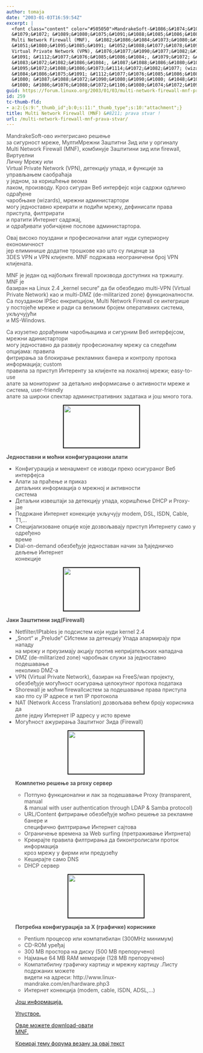 ```yaml
---
author: tomaja
date: "2003-01-03T16:59:54Z"
excerpt: |
  <font class="content" color="#505050">MandrakeSoft-&#1086;&#1074;&#1086; &#1080;&#1085;&#1090;&#1077;&#1075;&#1088;&#1080;&#1089;&#1072;&#1085;&#1086; &#1088;&#1077;&#1096;&#1077;&#1114;&#1077;
  &#1079;&#1072; &#1089;&#1080;&#1075;&#1091;&#1088;&#1085;&#1086;&#1089;&#1090; &#1084;&#1088;&#1077;&#1078;&#1077;, &#1052;&#1091;&#1083;&#1090;&#1080;&#1052;&#1088;&#1077;&#1078;&#1085;&#1080; &#1047;&#1072;&#1096;&#1090;&#1080;&#1090;&#1085;&#1080; &#1047;&#1080;&#1076; &#1080;&#1083;&#1080; &#1091; &#1086;&#1088;&#1075;&#1080;&#1085;&#1072;&#1083;&#1091; <br>
  Multi Network Firewall (MNF),  &#1082;&#1086;&#1084;&#1073;&#1080;&#1085;&#1091;&#1112;&#1077; &#1047;&#1072;&#1096;&#1090;&#1080;&#1090;&#1080;&#1085;&#1080; &#1079;&#1080;&#1076; &#1080;&#1083;&#1080; firewall, &#1042;&#1080;&#1088;&#1090;&#1091;&#1077;&#1083;&#1085;&#1080;
  &#1051;&#1080;&#1095;&#1085;&#1091; &#1052;&#1088;&#1077;&#1078;&#1091; &#1080;&#1083;&#1080; <br>
  Virtual Private Network (VPN), &#1076;&#1077;&#1090;&#1077;&#1082;&#1094;&#1080;&#1112;&#1091; &#1091;&#1087;&#1072;&#1076;&#1072;, &#1080; &#1092;&#1091;&#1085;&#1082;&#1094;&#1080;&#1112;&#1077; &#1079;&#1072; &#1091;&#1087;&#1088;&#1072;&#1074;&#1113;&#1072;&#1114;&#1077;&#1084; &#1089;&#1072;&#1086;&#1073;&#1088;&#1072;&#1115;&#1072;&#1112;&#1072;
  &#1091; &#1112;&#1077;&#1076;&#1085;&#1086;&#1084;, &#1079;&#1072; &#1082;&#1086;&#1088;&#1080;&#1096;&#1115;&#1077;&#1114;&#1077; &#1074;&#1077;&#1086;&#1084;&#1072;
  &#1083;&#1072;&#1082;&#1086;&#1084;, &#1087;&#1088;&#1086;&#1080;&#1079;&#1074;&#1086;&#1076;&#1091;. &#1050;&#1088;&#1086;&#1079; &#1089;&#1080;&#1075;&#1091;&#1088;&#1072;&#1085; &#1042;&#1077;&#1073; &#1080;&#1085;&#1090;&#1077;&#1088;&#1092;&#1077;&#1112;&#1089; &#1082;&#1086;&#1112;&#1080; &#1089;&#1072;&#1076;&#1088;&#1078;&#1080; &#1086;&#1076;&#1083;&#1080;&#1095;&#1085;&#1086; &#1086;&#1076;&#1088;&#1072;&#1106;&#1077;&#1085;&#1077;
  &#1095;&#1072;&#1088;&#1086;&#1073;&#1114;&#1072;&#1082;&#1077; (wizards), &#1084;&#1088;&#1077;&#1078;&#1085;&#1080; &#1072;&#1076;&#1084;&#1080;&#1085;&#1080;&#1089;&#1090;&#1072;&#1088;&#1090;&#1086;&#1088;&#1080;
  &#1084;&#1086;&#1075;&#1091; &#1112;&#1077;&#1076;&#1085;&#1086;&#1089;&#1090;&#1072;&#1074;&#1085;&#1086; &#1082;&#1088;&#1077;&#1080;&#1088;&#1072;&#1090;&#1080; &#1080; &#1087;&#1086;&#1076;&#1080;&#1115;&#1080; &#1084;&#1088;&#1077;&#1078;&#1091;, &#1076;&#1077;&#1092;&#1080;&#1085;&#1080;&#1089;&#1072;&#1090;&#1080; &#1087;&#1088;&#1072;&#1074;&#1072; &#1087;&#1088;&#1080;&#1089;&#1090;&#1091;&#1087;&#1072;, &#1092;&#1080;&#1083;&#1090;&#1088;&#1080;&#1088;&#1072;&#1090;&#1080;
  &#1080; &#1087;&#1088;&#1072;&#1090;&#1080;&#1090;&#1080; &#1048;&#1085;&#1090;&#1077;&#1088;&#1085;&#1077;&#1090; &#1089;&#1072;&#1076;&#1088;&#1078;&#1072;&#1112;, <br>
  &#1080; &#1086;&#1076;&#1088;&#1072;&#1106;&#1080;&#1074;&#1072;&#1090;&#1080; &#1091;&#1086;&#1073;&#1080;&#1095;&#1072;&#1112;&#1077;&#1085;&#1077; &#1087;&#1086;&#1089;&#1083;&#1086;&#1074;&#1077; &#1072;&#1076;&#1084;&#1080;&#1085;&#1080;&#1089;&#1090;&#1072;&#1088;&#1090;&#1086;&#1088;&#1072;.
guid: https://forum.linuxo.org/2003/01/03/multi-network-firewall-mnf-prava-stvar/
id: 259
tc-thumb-fld:
- a:2:{s:9:"_thumb_id";b:0;s:11:"_thumb_type";s:10:"attachment";}
title: Multi Network Firewall (MNF) &#8211; prava stvar !
url: /multi-network-firewall-mnf-prava-stvar/
---
```

<font class="content" color="#505050">MandrakeSoft-&#1086;&#1074;&#1086; &#1080;&#1085;&#1090;&#1077;&#1075;&#1088;&#1080;&#1089;&#1072;&#1085;&#1086; &#1088;&#1077;&#1096;&#1077;&#1114;&#1077;<br /> &#1079;&#1072; &#1089;&#1080;&#1075;&#1091;&#1088;&#1085;&#1086;&#1089;&#1090; &#1084;&#1088;&#1077;&#1078;&#1077;, &#1052;&#1091;&#1083;&#1090;&#1080;&#1052;&#1088;&#1077;&#1078;&#1085;&#1080; &#1047;&#1072;&#1096;&#1090;&#1080;&#1090;&#1085;&#1080; &#1047;&#1080;&#1076; &#1080;&#1083;&#1080; &#1091; &#1086;&#1088;&#1075;&#1080;&#1085;&#1072;&#1083;&#1091; <br /> Multi Network Firewall (MNF), &#1082;&#1086;&#1084;&#1073;&#1080;&#1085;&#1091;&#1112;&#1077; &#1047;&#1072;&#1096;&#1090;&#1080;&#1090;&#1080;&#1085;&#1080; &#1079;&#1080;&#1076; &#1080;&#1083;&#1080; firewall, &#1042;&#1080;&#1088;&#1090;&#1091;&#1077;&#1083;&#1085;&#1080;<br /> &#1051;&#1080;&#1095;&#1085;&#1091; &#1052;&#1088;&#1077;&#1078;&#1091; &#1080;&#1083;&#1080; <br /> Virtual Private Network (VPN), &#1076;&#1077;&#1090;&#1077;&#1082;&#1094;&#1080;&#1112;&#1091; &#1091;&#1087;&#1072;&#1076;&#1072;, &#1080; &#1092;&#1091;&#1085;&#1082;&#1094;&#1080;&#1112;&#1077; &#1079;&#1072; &#1091;&#1087;&#1088;&#1072;&#1074;&#1113;&#1072;&#1114;&#1077;&#1084; &#1089;&#1072;&#1086;&#1073;&#1088;&#1072;&#1115;&#1072;&#1112;&#1072;<br /> &#1091; &#1112;&#1077;&#1076;&#1085;&#1086;&#1084;, &#1079;&#1072; &#1082;&#1086;&#1088;&#1080;&#1096;&#1115;&#1077;&#1114;&#1077; &#1074;&#1077;&#1086;&#1084;&#1072;<br /> &#1083;&#1072;&#1082;&#1086;&#1084;, &#1087;&#1088;&#1086;&#1080;&#1079;&#1074;&#1086;&#1076;&#1091;. &#1050;&#1088;&#1086;&#1079; &#1089;&#1080;&#1075;&#1091;&#1088;&#1072;&#1085; &#1042;&#1077;&#1073; &#1080;&#1085;&#1090;&#1077;&#1088;&#1092;&#1077;&#1112;&#1089; &#1082;&#1086;&#1112;&#1080; &#1089;&#1072;&#1076;&#1088;&#1078;&#1080; &#1086;&#1076;&#1083;&#1080;&#1095;&#1085;&#1086; &#1086;&#1076;&#1088;&#1072;&#1106;&#1077;&#1085;&#1077;<br /> &#1095;&#1072;&#1088;&#1086;&#1073;&#1114;&#1072;&#1082;&#1077; (wizards), &#1084;&#1088;&#1077;&#1078;&#1085;&#1080; &#1072;&#1076;&#1084;&#1080;&#1085;&#1080;&#1089;&#1090;&#1072;&#1088;&#1090;&#1086;&#1088;&#1080;<br /> &#1084;&#1086;&#1075;&#1091; &#1112;&#1077;&#1076;&#1085;&#1086;&#1089;&#1090;&#1072;&#1074;&#1085;&#1086; &#1082;&#1088;&#1077;&#1080;&#1088;&#1072;&#1090;&#1080; &#1080; &#1087;&#1086;&#1076;&#1080;&#1115;&#1080; &#1084;&#1088;&#1077;&#1078;&#1091;, &#1076;&#1077;&#1092;&#1080;&#1085;&#1080;&#1089;&#1072;&#1090;&#1080; &#1087;&#1088;&#1072;&#1074;&#1072; &#1087;&#1088;&#1080;&#1089;&#1090;&#1091;&#1087;&#1072;, &#1092;&#1080;&#1083;&#1090;&#1088;&#1080;&#1088;&#1072;&#1090;&#1080;<br /> &#1080; &#1087;&#1088;&#1072;&#1090;&#1080;&#1090;&#1080; &#1048;&#1085;&#1090;&#1077;&#1088;&#1085;&#1077;&#1090; &#1089;&#1072;&#1076;&#1088;&#1078;&#1072;&#1112;, <br /> &#1080; &#1086;&#1076;&#1088;&#1072;&#1106;&#1080;&#1074;&#1072;&#1090;&#1080; &#1091;&#1086;&#1073;&#1080;&#1095;&#1072;&#1112;&#1077;&#1085;&#1077; &#1087;&#1086;&#1089;&#1083;&#1086;&#1074;&#1077; &#1072;&#1076;&#1084;&#1080;&#1085;&#1080;&#1089;&#1090;&#1072;&#1088;&#1090;&#1086;&#1088;&#1072;.<!--break--></p> 

<p>
  &#1054;&#1074;&#1072;&#1112; &#1074;&#1080;&#1089;&#1086;&#1082;&#1086; &#1087;&#1086;&#1091;&#1079;&#1076;&#1072;&#1085;&#1080; &#1080; &#1087;&#1088;&#1086;&#1092;&#1077;&#1089;&#1080;&#1086;&#1085;&#1072;&#1083;&#1085;&#1080; &#1072;&#1083;&#1072;&#1090; &#1085;&#1091;&#1076;&#1080; &#1089;&#1091;&#1087;&#1077;&#1088;&#1080;&#1086;&#1088;&#1085;&#1091; &#1077;&#1082;&#1086;&#1085;&#1086;&#1084;&#1080;&#1095;&#1085;&#1086;&#1089;&#1090;<br /> &#1112;&#1077;&#1088; &#1077;&#1083;&#1080;&#1084;&#1080;&#1085;&#1080;&#1096;&#1077; &#1076;&#1086;&#1076;&#1072;&#1090;&#1085;&#1077; &#1090;&#1088;&#1086;&#1096;&#1082;&#1086;&#1074;&#1077; &#1082;&#1072;&#1086; &#1096;&#1090;&#1086; &#1089;&#1091; &#1083;&#1080;&#1094;&#1077;&#1085;&#1094;&#1077; &#1079;&#1072;<br /> 3DES VPN &#1080; VPN &#1082;&#1083;&#1080;&#1112;&#1077;&#1085;&#1090;&#1077;. MNF &#1087;&#1086;&#1076;&#1088;&#1078;&#1072;&#1074;&#1072; &#1085;&#1077;&#1086;&#1075;&#1088;&#1072;&#1085;&#1080;&#1095;&#1077;&#1085;&#1080; &#1073;&#1088;&#1086;&#1112; VPN &#1082;&#1083;&#1080;&#1112;&#1077;&#1085;&#1072;&#1090;&#1072;.
</p>

<p>
  MNF &#1112;&#1077; &#1112;&#1077;&#1076;&#1072;&#1085; &#1086;&#1076; &#1085;&#1072;&#1112;&#1073;&#1086;&#1113;&#1080;&#1093; firewall &#1087;&#1088;&#1086;&#1080;&#1079;&#1074;&#1086;&#1076;&#1072; &#1076;&#1086;&#1089;&#1090;&#1091;&#1087;&#1085;&#1080;&#1093; &#1085;&#1072; &#1090;&#1088;&#1078;&#1080;&#1096;&#1090;&#1091;. MNF &#1112;&#1077;<br /> &#1073;&#1072;&#1079;&#1080;&#1088;&#1072;&#1085; &#1085;&#1072; Linux 2.4 &#8222;kernel secure&#8220; &#1076;&#1072; &#1073;&#1080; &#1086;&#1073;&#1077;&#1079;&#1073;&#1077;&#1076;&#1080;&#1086; multi-VPN (Virtual<br /> Private Network) &#1082;&#1072;&#1086; &#1080; multi-DMZ (de-militarized zone) &#1092;&#1091;&#1085;&#1082;&#1094;&#1080;&#1086;&#1085;&#1072;&#1083;&#1085;&#1086;&#1089;&#1090;&#1080;.<br /> &#1057;&#1072; &#1087;&#1086;&#1091;&#1079;&#1076;&#1072;&#1085;&#1086;&#1084; IPSec &#1077;&#1085;&#1082;&#1088;&#1080;&#1087;&#1094;&#1080;&#1112;&#1086;&#1084;, Multi Network Firewall &#1089;&#1077; &#1080;&#1085;&#1090;&#1077;&#1075;&#1088;&#1080;&#1096;&#1077;<br /> &#1091; &#1087;&#1086;&#1089;&#1090;&#1086;&#1112;&#1077;&#1115;&#1077; &#1084;&#1088;&#1077;&#1078;&#1077; &#1080; &#1088;&#1072;&#1076;&#1080; &#1089;&#1072; &#1074;&#1077;&#1083;&#1080;&#1082;&#1080;&#1084; &#1073;&#1088;&#1086;&#1112;&#1077;&#1084; &#1086;&#1087;&#1077;&#1088;&#1072;&#1090;&#1080;&#1074;&#1085;&#1080;&#1093; &#1089;&#1080;&#1089;&#1090;&#1077;&#1084;&#1072;, &#1091;&#1082;&#1113;&#1091;&#1095;&#1091;&#1112;&#1091;&#1115;&#1080;<br /> &#1080; MS-Windows.
</p>

<p>
  &#1057;&#1072; &#1080;&#1079;&#1091;&#1079;&#1077;&#1090;&#1085;&#1086; &#1076;&#1086;&#1088;&#1072;&#1106;&#1077;&#1085;&#1080;&#1084; &#1095;&#1072;&#1088;&#1086;&#1073;&#1114;&#1072;&#1094;&#1080;&#1084;&#1072; &#1080; &#1089;&#1080;&#1075;&#1091;&#1088;&#1085;&#1080;&#1084; &#1042;&#1077;&#1073; &#1080;&#1085;&#1090;&#1077;&#1088;&#1092;&#1077;&#1112;&#1089;&#1086;&#1084;, &#1084;&#1088;&#1077;&#1078;&#1085;&#1080; &#1072;&#1076;&#1080;&#1085;&#1080;&#1089;&#1090;&#1072;&#1088;&#1090;&#1086;&#1088;&#1080;<br /> &#1084;&#1086;&#1075;&#1091; &#1112;&#1077;&#1076;&#1085;&#1086;&#1089;&#1090;&#1072;&#1074;&#1085;&#1086; &#1076;&#1072; &#1088;&#1072;&#1079;&#1074;&#1080;&#1112;&#1091; &#1087;&#1088;&#1086;&#1092;&#1077;&#1089;&#1080;&#1086;&#1085;&#1072;&#1083;&#1085;&#1091; &#1084;&#1088;&#1077;&#1078;&#1091; &#1089;&#1072; &#1089;&#1083;&#1077;&#1076;&#1077;&#1115;&#1080;&#1084; &#1086;&#1087;&#1094;&#1080;&#1112;&#1072;&#1084;&#1072;: &#1087;&#1088;&#1072;&#1074;&#1080;&#1083;&#1072;<br /> &#1092;&#1080;&#1090;&#1088;&#1080;&#1088;&#1072;&#1114;&#1072; &#1079;&#1072; &#1073;&#1083;&#1086;&#1082;&#1080;&#1088;&#1072;&#1114;&#1077; &#1088;&#1077;&#1082;&#1083;&#1072;&#1084;&#1085;&#1080;&#1093; &#1073;&#1072;&#1085;&#1077;&#1088;&#1072; &#1080; &#1082;&#1086;&#1085;&#1090;&#1088;&#1086;&#1083;&#1091; &#1087;&#1088;&#1086;&#1090;&#1086;&#1082;&#1072; &#1080;&#1085;&#1092;&#1086;&#1088;&#1084;&#1072;&#1094;&#1080;&#1112;&#1072;; custom<br /> &#1087;&#1088;&#1072;&#1074;&#1080;&#1083;&#1072; &#1079;&#1072; &#1087;&#1088;&#1080;&#1089;&#1090;&#1091;&#1087; &#1048;&#1085;&#1090;&#1077;&#1088;&#1077;&#1085;&#1090;&#1091; &#1079;&#1072; &#1082;&#1083;&#1080;&#1112;&#1077;&#1085;&#1090;&#1077; &#1085;&#1072; &#1083;&#1086;&#1082;&#1072;&#1083;&#1085;&#1086;&#1112; &#1084;&#1088;&#1077;&#1078;&#1080;; easy-to-use<br /> &#1072;&#1083;&#1072;&#1090;&#1077; &#1079;&#1072; &#1084;&#1086;&#1085;&#1080;&#1090;&#1086;&#1088;&#1080;&#1085;&#1075; &#1079;&#1072; &#1076;&#1077;&#1090;&#1072;&#1113;&#1085;&#1086; &#1080;&#1085;&#1092;&#1086;&#1088;&#1084;&#1080;&#1089;&#1072;&#1114;&#1077; &#1086; &#1072;&#1082;&#1090;&#1080;&#1074;&#1085;&#1086;&#1089;&#1090;&#1080; &#1084;&#1088;&#1077;&#1078;&#1077; &#1080; &#1089;&#1080;&#1089;&#1090;&#1077;&#1084;&#1072;, user-friendly<br /> &#1072;&#1083;&#1072;&#1090;&#1077; &#1079;&#1072; &#1096;&#1080;&#1088;&#1086;&#1082;&#1080; &#1089;&#1087;&#1077;&#1082;&#1090;&#1072;&#1088; &#1072;&#1076;&#1084;&#1080;&#1085;&#1080;&#1089;&#1090;&#1088;&#1072;&#1090;&#1080;&#1074;&#1085;&#1080;&#1093; &#1079;&#1072;&#1076;&#1072;&#1090;&#1072;&#1082;&#1072; &#1080; &#1112;&#1086;&#1096; &#1084;&#1085;&#1086;&#1075;&#1086; &#1090;&#1086;&#1075;&#1072;.
</p>

<p align="center">
  <a
 href="http://www.linux-tip.net/images/mnf/firewall-secure-Web-interface.png"><img
 src="http://www.linux-tip.net/images/mnf/firewall-secure-Web-interface-s.png"
 width="200" height="111" border="2" /></a>
</p>

<p>
  <strong>&#1032;&#1077;&#1076;&#1085;&#1086;&#1089;&#1090;&#1072;&#1074;&#1085;&#1080; &#1080; &#1084;&#1086;&#1115;&#1085;&#1080; &#1082;&#1086;&#1085;&#1092;&#1080;&#1075;&#1091;&#1088;&#1072;&#1094;&#1080;&#1086;&#1085;&#1080; &#1072;&#1083;&#1072;&#1090;&#1080; </strong>
</p>

<ul>
  <li>
    &#1050;&#1086;&#1085;&#1092;&#1080;&#1075;&#1091;&#1088;&#1072;&#1094;&#1080;&#1112;&#1072; &#1080; &#1084;&#1077;&#1085;&#1072;&#1119;&#1084;&#1077;&#1085;&#1090; &#1089;&#1077; &#1080;&#1079;&#1074;&#1086;&#1076;&#1080; &#1087;&#1088;&#1077;&#1082;&#1086; &#1086;&#1089;&#1080;&#1075;&#1091;&#1088;&#1072;&#1085;&#1086;&#1075; &#1042;&#1077;&#1073; &#1080;&#1085;&#1090;&#1077;&#1088;&#1092;&#1077;&#1112;&#1089;&#1072;
  </li>
  <li>
    &#1040;&#1083;&#1072;&#1090;&#1080; &#1079;&#1072; &#1087;&#1088;&#1072;&#1115;&#1077;&#1114;&#1077; &#1080; &#1087;&#1088;&#1080;&#1082;&#1072;&#1079;<br /> &#1076;&#1077;&#1090;&#1072;&#1113;&#1085;&#1080;&#1093; &#1080;&#1085;&#1092;&#1086;&#1088;&#1084;&#1072;&#1094;&#1080;&#1112;&#1072; &#1086; &#1084;&#1088;&#1077;&#1078;&#1085;&#1086;&#1112; &#1080; &#1072;&#1082;&#1090;&#1080;&#1074;&#1085;&#1086;&#1089;&#1090;&#1080;<br /> &#1089;&#1080;&#1089;&#1090;&#1077;&#1084;&#1072;
  </li>
  <li>
    &#1044;&#1077;&#1090;&#1072;&#1113;&#1085;&#1080; &#1080;&#1079;&#1074;&#1077;&#1096;&#1090;&#1072;&#1112;&#1080; &#1079;&#1072; &#1076;&#1077;&#1090;&#1077;&#1082;&#1094;&#1080;&#1112;&#1091; &#1091;&#1087;&#1072;&#1076;&#1072;, &#1082;&#1086;&#1088;&#1080;&#1096;&#1115;&#1077;&#1114;&#1077; DHCP &#1080; Proxy-&#1112;&#1072;e
  </li>
  <li>
    &#1055;&#1086;&#1076;&#1088;&#1078;&#1072;&#1085;&#1077; &#1048;&#1085;&#1090;&#1077;&#1088;&#1085;&#1077;&#1090; &#1082;&#1086;&#1085;&#1077;&#1082;&#1094;&#1080;&#1112;&#1077; &#1091;&#1082;&#1113;&#1091;&#1095;&#1091;&#1112;&#1091; modem, DSL, ISDN, Cable, T1,&#8230;
  </li>
  <li>
    &#1057;&#1087;&#1077;&#1094;&#1080;&#1112;&#1072;&#1083;&#1080;&#1079;&#1086;&#1074;&#1072;&#1085;&#1077; &#1086;&#1087;&#1094;&#1080;&#1112;&#1077; &#1082;&#1086;&#1112;&#1077; &#1076;&#1086;&#1079;&#1074;&#1086;&#1113;&#1072;&#1074;&#1072;&#1112;&#1091; &#1087;&#1088;&#1080;&#1089;&#1090;&#1091;&#1087; &#1048;&#1085;&#1090;&#1077;&#1088;&#1085;&#1077;&#1090;&#1091; &#1089;&#1072;&#1084;&#1086; &#1091; &#1086;&#1076;&#1088;&#1077;&#1106;&#1077;&#1085;&#1086;<br /> &#1074;&#1088;&#1077;&#1084;&#1077;
  </li>
  <li>
    Dial-on-demand &#1086;&#1073;&#1077;&#1079;&#1073;&#1077;&#1106;&#1091;&#1112;&#1077; &#1112;&#1077;&#1076;&#1085;&#1086;&#1089;&#1090;&#1072;&#1074;&#1072;&#1085; &#1085;&#1072;&#1095;&#1080;&#1085; &#1079;&#1072; &#1106;&#1072;&#1112;&#1077;&#1076;&#1085;&#1080;&#1095;&#1082;&#1086; &#1076;&#1077;&#1113;&#1077;&#1114;&#1077; &#1048;&#1085;&#1090;&#1077;&#1088;&#1085;&#1077;&#1090;<br /> &#1082;&#1086;&#1085;&#1077;&#1082;&#1094;&#1080;&#1112;&#1077;
  </li>
</ul>

<p align="center">
  <a
 href="http://www.linux-tip.net/images/mnf/firewall-monitoring-tools.png"><img
 src="http://www.linux-tip.net/images/mnf/firewall-monitoring-tools-s.png"
 width="200" height="113" border="2" /></a>
</p>

<p>
  <strong>&#1032;&#1072;&#1082;&#1080; &#1047;&#1072;&#1096;&#1090;&#1080;&#1090;&#1080;&#1085;&#1080; &#1079;&#1080;&#1076;(Firewall)</strong>
</p>

<ul>
  <li>
    Netfilter/IPtables &#1112;&#1077; &#1087;&#1086;&#1076;&#1089;&#1080;&#1089;&#1090;&#1077;&#1084; &#1082;&#1086;&#1112;&#1080; &#1085;&#1091;&#1076;&#1080; kernel 2.4
  </li>
  <li>
    &#8222;Snort&#8220; &#1080; &#8222;Prelude&#8220; &#1057;&#1048;&#1089;&#1090;&#1077;&#1084;&#1080; &#1079;&#1072; &#1076;&#1077;&#1090;&#1077;&#1082;&#1094;&#1080;&#1112;&#1091; &#1059;&#1087;&#1072;&#1076;&#1072; &#1072;&#1083;&#1072;&#1088;&#1084;&#1080;&#1088;&#1072;&#1112;&#1091; &#1087;&#1088;&#1080; &#1085;&#1072;&#1087;&#1072;&#1076;&#1091;<br /> &#1085;&#1072; &#1084;&#1088;&#1077;&#1078;&#1091; &#1080; &#1087;&#1088;&#1077;&#1091;&#1079;&#1080;&#1084;&#1072;&#1112;&#1091; &#1072;&#1082;&#1094;&#1080;&#1112;&#1091; &#1087;&#1088;&#1086;&#1090;&#1080;&#1074; &#1085;&#1077;&#1087;&#1088;&#1080;&#1112;&#1072;&#1090;&#1077;&#1113;&#1089;&#1082;&#1080;&#1093; &#1085;&#1072;&#1087;&#1072;&#1076;&#1072;&#1095;&#1072;
  </li>
  <li>
    DMZ (de-militarized zone) &#1095;&#1072;&#1088;&#1086;&#1073;&#1114;&#1072;&#1082; &#1089;&#1083;&#1091;&#1078;&#1080; &#1079;&#1072; &#1112;&#1077;&#1076;&#1085;&#1086;&#1089;&#1090;&#1072;&#1074;&#1085;&#1086; &#1087;&#1086;&#1076;&#1077;&#1096;&#1072;&#1074;&#1072;&#1114;&#1077;<br /> &#1085;&#1077;&#1082;&#1086;&#1083;&#1080;&#1082;&#1086; DMZ-&#1072;
  </li>
  <li>
    VPN (Virtual Private Network), &#1073;&#1072;&#1079;&#1080;&#1088;&#1072;&#1085; &#1085;&#1072; FreeS/wan &#1087;&#1088;&#1086;&#1112;&#1077;&#1082;&#1090;&#1091;,<br /> &#1086;&#1073;&#1077;&#1079;&#1073;&#1077;&#1106;&#1091;&#1112;&#1077; &#1084;&#1086;&#1075;&#1091;&#1115;&#1085;&#1086;&#1089;&#1090; &#1086;&#1089;&#1080;&#1075;&#1091;&#1088;&#1072;&#1114;&#1072; &#1094;&#1077;&#1083;&#1086;&#1082;&#1091;&#1087;&#1085;&#1086;&#1075; &#1087;&#1088;&#1086;&#1090;&#1086;&#1082;&#1072; &#1087;&#1086;&#1076;&#1072;&#1090;&#1072;&#1082;&#1072;
  </li>
  <li>
    Shorewall &#1112;&#1077; &#1084;&#1086;&#1115;&#1085;&#1080; firewall&#1089;&#1080;&#1089;&#1090;&#1077;&#1084; &#1079;&#1072; &#1087;&#1086;&#1076;&#1077;&#1096;&#1072;&#1074;&#1072;&#1114;&#1077; &#1087;&#1088;&#1072;&#1074;&#1072; &#1087;&#1088;&#1080;&#1089;&#1090;&#1091;&#1087;&#1072;<br /> &#1082;&#1072;&#1086; &#1087;&#1090;&#1086; &#1089;&#1091; IP &#1072;&#1076;&#1088;&#1077;&#1089;&#1077; &#1080; &#1090;&#1080;&#1087; IP &#1087;&#1088;&#1086;&#1090;&#1086;&#1082;&#1086;&#1083;&#1072;
  </li>
  <li>
    NAT (Network Access Translation) &#1076;&#1086;&#1079;&#1074;&#1086;&#1113;&#1072;&#1074;&#1072; &#1074;&#1077;&#1115;&#1077;&#1084; &#1073;&#1088;&#1086;&#1112;&#1091; &#1082;&#1086;&#1088;&#1080;&#1089;&#1085;&#1080;&#1082;&#1072; &#1076;&#1072;<br /> &#1076;&#1077;&#1083;&#1077; &#1112;&#1077;&#1076;&#1085;&#1091; &#1048;&#1085;&#1090;&#1077;&#1088;&#1085;&#1077;&#1090; IP &#1072;&#1076;&#1088;&#1077;&#1089;&#1091; &#1091; &#1080;&#1089;&#1090;&#1086; &#1074;&#1088;&#1077;&#1084;&#1077;
  </li>
  <li>
    &#1052;&#1086;&#1075;&#1091;&#1115;&#1085;&#1086;&#1089;&#1090; &#1072;&#1078;&#1091;&#1088;&#1080;&#1088;&#1072;&#1114;&#1072; &#1047;&#1072;&#1096;&#1090;&#1080;&#1090;&#1085;&#1086;&#1075; &#1047;&#1080;&#1076;&#1072; (Firewall)
  </li>
  <p>
    </u l>
  </p>
  
  <p align="center">
    <a
 href="http://www.linux-tip.net/images/mnf/firewall-rules-group.png"><img
 src="http://www.linux-tip.net/images/mnf/firewall-rules-group-s.png"
 width="200" height="113" border="2" /></a>
  </p>
  
  <p>
    <strong>&#1050;&#1086;&#1084;&#1087;&#1083;&#1077;&#1090;&#1085;&#1086; &#1088;&#1077;&#1096;&#1077;&#1114;&#1077; &#1079;&#1072; proxy &#1089;&#1077;&#1088;&#1074;&#1077;&#1088;</strong>
  </p>
  
  <ul>
    <li>
      &#1055;&#1086;&#1090;&#1087;&#1091;&#1085;&#1086; &#1092;&#1091;&#1085;&#1082;&#1094;&#1080;&#1086;&#1085;&#1072;&#1083;&#1085;&#1080; &#1080; &#1083;&#1072;&#1082; &#1079;&#1072; &#1087;&#1086;&#1076;&#1077;&#1096;&#1072;&#1074;&#1072;&#1114;&#1077; Proxy (transparent, manual<br /> & manual with user authentication through LDAP & Samba protocol)
    </li>
    <li>
      URL/Content &#1092;&#1080;&#1090;&#1088;&#1080;&#1088;&#1072;&#1114;&#1077; &#1086;&#1073;&#1077;&#1079;&#1073;&#1077;&#1106;&#1091;&#1112;&#1077; &#1084;&#1086;&#1115;&#1085;&#1086; &#1088;&#1077;&#1096;&#1077;&#1114;&#1077; &#1079;&#1072; &#1088;&#1077;&#1082;&#1083;&#1072;&#1084;&#1085;&#1077; &#1073;&#1072;&#1085;&#1077;&#1088;&#1077; &#1080;<br /> &#1089;&#1087;&#1077;&#1094;&#1080;&#1092;&#1080;&#1095;&#1085;&#1086; &#1092;&#1080;&#1083;&#1090;&#1088;&#1080;&#1088;&#1072;&#1114;&#1077; &#1048;&#1085;&#1090;&#1077;&#1088;&#1085;&#1077;&#1090; &#1089;&#1072;&#1112;&#1090;&#1086;&#1074;&#1072;
    </li>
    <li>
      &#1054;&#1075;&#1088;&#1072;&#1085;&#1080;&#1095;&#1077;&#1114;&#1077; &#1074;&#1088;&#1077;&#1084;&#1077;&#1085;&#1072; &#1079;&#1072; Web surfing (&#1087;&#1088;&#1077;&#1090;&#1088;&#1072;&#1078;&#1080;&#1074;&#1072;&#1114;&#1077; &#1048;&#1085;&#1090;&#1088;&#1085;&#1077;&#1090;&#1072;)
    </li>
    <li>
      &#1050;&#1088;&#1077;&#1080;&#1088;&#1072;&#1112;&#1090;&#1077; &#1087;&#1088;&#1072;&#1074;&#1080;&#1083;&#1072; &#1092;&#1080;&#1083;&#1090;&#1088;&#1080;&#1088;&#1072;&#1114;&#1072; &#1076;&#1072; &#1073;&#1080;&#1082;&#1086;&#1085;&#1090;&#1088;&#1086;&#1083;&#1080;&#1089;&#1072;&#1083;&#1080; &#1087;&#1088;&#1086;&#1090;&#1086;&#1082; &#1080;&#1085;&#1092;&#1086;&#1088;&#1084;&#1072;&#1094;&#1080;&#1112;&#1072;<br /> &#1082;&#1088;&#1086;&#1079; &#1084;&#1088;&#1077;&#1078;&#1091; &#1091; &#1092;&#1080;&#1088;&#1084;&#1080; &#1080;&#1083;&#1080; &#1087;&#1088;&#1077;&#1076;&#1091;&#1079;&#1077;&#1115;&#1091;
    </li>
    <li>
      &#1050;&#1077;&#1096;&#1080;&#1088;&#1072;&#1112;&#1090;&#1077; &#1089;&#1072;&#1084;&#1086; DNS
    </li>
    <li>
      DHCP &#1089;&#1077;&#1088;&#1074;&#1077;&#1088;
    </li>
  </ul>
  
  <p align="center">
    <a
 href="http://www.linux-tip.net/images/mnf/firewall-connections.png"><img
 src="http://www.linux-tip.net/images/mnf/firewall-connections-s.png"
 width="200" height="113" border="2" /></a>
  </p>
  
  <p>
    <strong>&#1055;&#1086;&#1090;&#1088;&#1077;&#1073;&#1085;&#1072; &#1082;&#1086;&#1085;&#1092;&#1080;&#1075;&#1091;&#1088;&#1072;&#1094;&#1080;&#1112;&#1072; &#1079;&#1072; X (&#1075;&#1088;&#1072;&#1092;&#1080;&#1095;&#1082;&#1077;) &#1082;&#1086;&#1088;&#1080;&#1089;&#1085;&#1080;&#1082;&#1077;</strong>
  </p>
  
  <ul>
    <li>
      Pentium &#1087;&#1088;&#1086;&#1094;&#1077;&#1089;&#1086;&#1088; &#1080;&#1083;&#1080; &#1082;&#1086;&#1084;&#1087;&#1072;&#1090;&#1080;&#1073;&#1080;&#1083;&#1072;&#1085; (300MHz &#1084;&#1080;&#1085;&#1080;&#1084;&#1091;&#1084;)
    </li>
    <li>
      CD-ROM &#1091;&#1088;&#1077;&#1106;&#1072;&#1112;
    </li>
    <li>
      300 MB &#1087;&#1088;&#1086;&#1089;&#1090;&#1086;&#1088;&#1072; &#1085;&#1072; &#1076;&#1080;&#1089;&#1082;&#1091; (500 MB &#1087;&#1088;&#1077;&#1087;&#1086;&#1088;&#1091;&#1095;&#1077;&#1085;&#1086;)
    </li>
    <li>
      &#1053;&#1072;&#1112;&#1084;&#1072;&#1114;&#1077; 64 MB RAM &#1084;&#1077;&#1084;&#1086;&#1088;&#1080;&#1112;&#1077; (128 MB &#1087;&#1088;&#1077;&#1087;&#1086;&#1088;&#1091;&#1095;&#1077;&#1085;&#1086;)
    </li>
    <li>
      &#1050;&#1086;&#1084;&#1087;&#1072;&#1090;&#1080;&#1073;&#1080;&#1083;&#1085;&#1091; &#1075;&#1088;&#1072;&#1092;&#1080;&#1095;&#1082;&#1091; &#1082;&#1072;&#1088;&#1090;&#1080;&#1094;&#1091; &#1080; &#1084;&#1088;&#1077;&#1078;&#1085;&#1091; &#1082;&#1072;&#1088;&#1090;&#1080;&#1094;&#1091; .&#1051;&#1080;&#1089;&#1090;&#1091; &#1087;&#1086;&#1076;&#1088;&#1078;&#1072;&#1085;&#1080;&#1093; &#1084;&#1086;&#1078;&#1077;&#1090;&#1077;<br /> &#1074;&#1080;&#1076;&#1077;&#1090;&#1080; &#1085;&#1072; &#1072;&#1076;&#1088;&#1077;&#1089;&#1080;: http://www.linux-mandrake.com/en/hardware.php3
    </li>
    <li>
      &#1048;&#1085;&#1090;&#1077;&#1088;&#1085;&#1077;&#1090; &#1082;&#1086;&#1085;&#1077;&#1082;&#1094;&#1080;&#1112;&#1072; (modem, cable, ISDN, ADSL,&#8230;)
    </li>
  </ul>
  
  <p>
    <a href="http://www.mandrakesoft.com/products/mnf">&#1032;&#1086;&#1096; &#1080;&#1085;&#1092;&#1086;&#1088;&#1084;&#1072;&#1094;&#1080;&#1112;&#1072;.</a>
  </p>
  
  <p>
    <a
 href="http://images.mandrakesoft.com/mdkv2/pdf/mdksecurity-mnf-sheet.pdf">&#1059;&#1087;&#1091;&#1089;&#1090;&#1074;&#1086;e.</a>
  </p>
  
  <p>
    <a href="http://www.linux-mandrake.com/en/ftp.php3">&#1054;&#1074;&#1076;&#1077; &#1084;&#1086;&#1078;&#1077;&#1090;&#1077; download-&#1086;&#1074;&#1072;&#1090;&#1080;<br /> MNF.</a>
  </p>
  
  <p>
    </font>
  </p>
  
  <p>
    <a href="https://linuxo.org/nova-tema-na-forumu/?se_pid=259">Креирај тему форума везану за овај текст</a>
  </p>